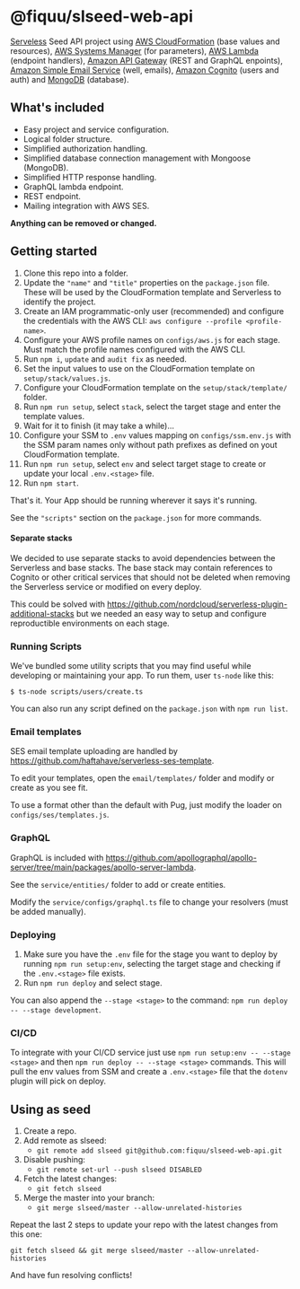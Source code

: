 # @fiquu/slseed-web-api

[Serveless](https://www.serverless.com/) Seed API project using [AWS CloudFormation](https://aws.amazon.com/cloudformation/) (base values and resources), [AWS Systems Manager](https://aws.amazon.com/systems-manager/) (for parameters), [AWS Lambda](https://aws.amazon.com/lambda/) (endpoint handlers), [Amazon API Gateway](https://aws.amazon.com/api-gateway/) (REST and GraphQL enpoints), [Amazon Simple Email Service](https://aws.amazon.com/ses/) (well, emails), [Amazon Cognito](https://aws.amazon.com/cognito/) (users and auth) and [MongoDB](https://www.mongodb.com/cloud/atlas) (database).

## What's included

- Easy project and service configuration.
- Logical folder structure.
- Simplified authorization handling.
- Simplified database connection management with Mongoose (MongoDB).
- Simplified HTTP response handling.
- GraphQL lambda endpoint.
- REST endpoint.
- Mailing integration with AWS SES.

**Anything can be removed or changed.**

## Getting started

1. Clone this repo into a folder.
1. Update the `"name"` and `"title"` properties on the `package.json` file. These will be used by the CloudFormation template and Serverless to identify the project.
1. Create an IAM programmatic-only user (recommended) and configure the credentials with the AWS CLI: `aws configure --profile <profile-name>`.
1. Configure your AWS profile names on `configs/aws.js` for each stage. Must match the profile names configured with the AWS CLI.
1. Run `npm i`, `update` and `audit fix` as needed.
1. Set the input values to use on the CloudFormation template on `setup/stack/values.js`.
1. Configure your CloudFormation template on the `setup/stack/template/` folder.
1. Run `npm run setup`, select `stack`, select the target stage and enter the template values.
1. Wait for it to finish (it may take a while)...
1. Configure your SSM to `.env` values mapping on `configs/ssm.env.js` with the SSM param names only without path prefixes as defined on yout CloudFormation template.
1. Run `npm run setup`, select `env` and select target stage to create or update your local `.env.<stage>` file.
1. Run `npm start`.

That's it. Your App should be running wherever it says it's running.

See the `"scripts"` section on the `package.json` for more commands.

#### Separate stacks

We decided to use separate stacks to avoid dependencies between the Serverless and base stacks. The base stack may contain references to Cognito  or other critical services that should not be deleted when removing the Serverless service or modified on every deploy.

This could be solved with https://github.com/nordcloud/serverless-plugin-additional-stacks but we needed an easy way to setup and configure reproductible environments on each stage.

### Running Scripts

We've bundled some utility scripts that you may find useful while developing or maintaining your app. To run them, user `ts-node` like this:

`$ ts-node scripts/users/create.ts`

You can also run any script defined on the `package.json` with `npm run list`.

### Email templates

SES email template uploading are handled by https://github.com/haftahave/serverless-ses-template.

To edit your templates, open the `email/templates/` folder and modify or create as you see fit.

To use a format other than the default with Pug, just modify the loader on `configs/ses/templates.js`.

### GraphQL

GraphQL is included with https://github.com/apollographql/apollo-server/tree/main/packages/apollo-server-lambda.

See the `service/entities/` folder to add or create entities.

Modify the `service/configs/graphql.ts` file to change your resolvers (must be added manually).

### Deploying

1. Make sure you have the `.env` file for the stage you want to deploy by running `npm run setup:env`, selecting the target stage and checking if the `.env.<stage>` file exists.
1. Run `npm run deploy` and select stage.

You can also append the `--stage <stage>` to the command: `npm run deploy -- --stage development`.

### CI/CD

To integrate with your CI/CD service just use `npm run setup:env -- --stage <stage>` and then `npm run deploy -- --stage <stage>` commands. This will pull the env values from SSM and create a `.env.<stage>` file that the `dotenv` plugin will pick on deploy.

## Using as seed

1. Create a repo.
1. Add remote as slseed:
    - `git remote add slseed git@github.com:fiquu/slseed-web-api.git`
1. Disable pushing:
    - `git remote set-url --push slseed DISABLED`
1. Fetch the latest changes:
    - `git fetch slseed`
1. Merge the master into your branch:
    - `git merge slseed/master --allow-unrelated-histories`

Repeat the last 2 steps to update your repo with the latest changes from this one:

`git fetch slseed && git merge slseed/master --allow-unrelated-histories`

And have fun resolving conflicts!
